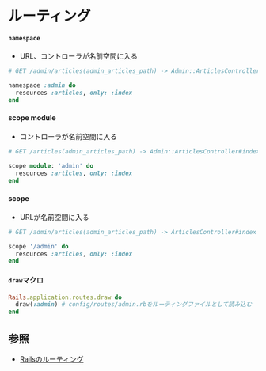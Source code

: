 # ルーティング
#### `namespace`
- URL、コントローラが名前空間に入る

```ruby
# GET /admin/articles(admin_articles_path) -> Admin::ArticlesController#index

namespace :admin do
  resources :articles, only: :index
end
```

#### scope module
- コントローラが名前空間に入る

```ruby
# GET /articles(admin_articles_path) -> Admin::ArticlesController#index

scope module: 'admin' do
  resources :articles, only: :index
end
```

#### scope
- URLが名前空間に入る

```ruby
# GET /admin/articles(admin_articles_path) -> ArticlesController#index

scope '/admin' do
  resources :articles, only: :index
end
```

#### `draw`マクロ
```ruby
Rails.application.routes.draw do
  draw(:admin) # config/routes/admin.rbをルーティングファイルとして読み込む
end
```

## 参照
- [Railsのルーティング](https://railsguides.jp/routing.html)
